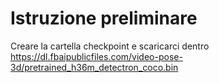 # Istruzione preliminare

Creare la cartella checkpoint e scaricarci dentro https://dl.fbaipublicfiles.com/video-pose-3d/pretrained_h36m_detectron_coco.bin
